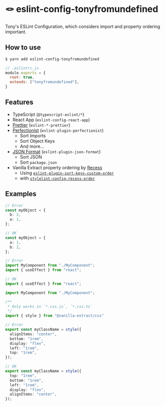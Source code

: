 # 🪢 eslint-config-tonyfromundefined

Tony's ESLint Configuration, which considers import and property ordering important.

## How to use

```bash
$ yarn add eslint-config-tonyfromundefined
```

```javascript
// .eslintrc.js
module.exports = {
  root: true,
  extends: ["tonyfromundefined"],
}
```


## Features

- TypeScript (`@typescript-eslint/*`)
- React App (`eslint-config-react-app`)
- [Prettier](https://github.com/prettier/eslint-plugin-prettier) (`eslint-*-prettier`)
- [Perfectionist](https://github.com/azat-io/eslint-plugin-perfectionist) (`eslint-plugin-perfectionist`)
  - Sort Imports
  - Sort Object Keys
  - And more...
- [JSON Format](https://github.com/kuceb/eslint-plugin-json-format) (`eslint-plugin-json-format`)
  - Sort JSON
  - Sort `package.json`
- Vanilla Extract property ordering by [Recess](https://github.com/twitter-archive/recess/blob/29bccc870b7b4ccaa0a138e504caf608a6606b59/lib/lint/strict-property-order.js)
  - Using [`eslint-plugin-sort-keys-custom-order`](https://github.com/hugoattal/eslint-plugin-sort-keys-custom-order)
  - with [`stylelint-config-recess-order`](https://github.com/stormwarning/stylelint-config-recess-order)

## Examples

```typescript
// Error
const myObject = {
  b: 2,
  a: 1,
};

// OK
const myObject = {
  a: 1,
  b: 2,
};
```

```typescript
// Error
import MyComponent from "./MyComponent";
import { useEffect } from "react";

// OK
import { useEffect } from "react";

import MyComponent from "./MyComponent";
```

```typescript
/**
 * Only works in `*.css.js`, `*.css.ts`
 */
import { style } from "@vanilla-extract/css"

// Error
export const myClassName = style({
  alignItems: "center",
  bottom: "1rem",
  display: "flex",
  left: "1rem",
  top: "1rem",
});

// OK
export const myClassName = style({
  top: "1rem",
  bottom: "1rem",
  left: "1rem",
  display: "flex",
  alignItems: "center",
});
```
